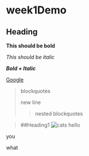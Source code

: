 # week1Demo

## Heading

**This should be bold**

*This should be italic*

***Bold + Italic***

[Google](http://www.google.com)

>blockquotes
>
>new line
>>nested blockquotes


> ##Heading1
![cats](https://www.humanesociety.org/sites/default/files/styles/1240x698/public/2018/08/kitten-440379.jpg)
hello
>
you

what

